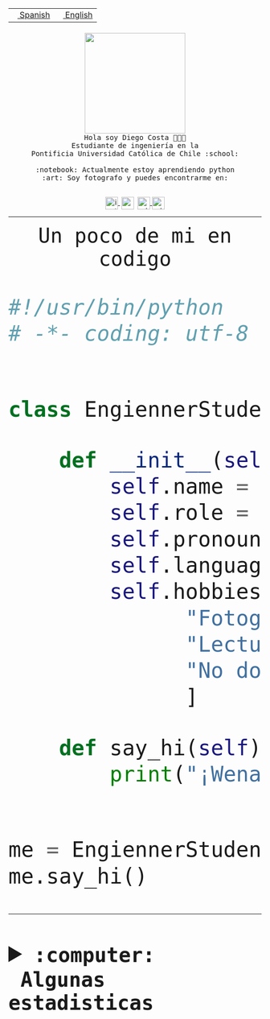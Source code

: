 <table border="0"  align="right">
 <tr><td><a href="README.md"><img src="https://upload.wikimedia.org/wikipedia/commons/thumb/8/89/Bandera_de_Espa%C3%B1a.svg/1200px-Bandera_de_Espa%C3%B1a.svg.png" height="10"> Spanish</a></td>
 <td><a href="README.en.md"><img src="https://upload.wikimedia.org/wikipedia/commons/a/a4/Flag_of_the_United_States.svg" height="10"> English</a></td></tr>
</table><br><br><br>


<p align="center">
  <img src="https://github.com/diegocostares/diegocostares/blob/main/Images/aaa2.gif?raw=true" height="200px" weight="200px">
  <br><samp>
    Hola soy Diego Costa 👨🏻‍💻<br>
    Estudiante de ingeniería en la <br>
    Pontificia Universidad Católica de Chile :school:<br>
  <br>
    :notebook: Actualmente estoy aprendiendo python <br>
    :art: Soy fotografo y puedes encontrarme en: <br>
  <br></samp>
  
</p>

<p align="center">
   <a href="https://instagram.com/diegocosta_no" target="blank">
    <img 
    align="center" src="https://cdn.jsdelivr.net/npm/simple-icons@3.0.1/icons/instagram.svg" alt="instagram" height="25px" width="25px" />
  </a>
  <a style="border: 3px solid; color: white;"href="https://t.me/diegocosta_no" target="blank">
  <img
  align="center" alt="Telegram" width="25px" src="https://icons-for-free.com/iconfiles/png/512/Telegram-1324888767380505522.png" />
</a>
<a href="https://api.whatsapp.com/send?phone=56971897835&text=Hola!" target="blank">
  <img
  align="center" alt="wtsp" width="25px" src="https://img.icons8.com/pastel-glyph/2x/whatsapp--v2.png" />
</a>
<a href="https://www.linkedin.com/in/diego-costa-786249213/" target="blank">
  <img
  align="center" alt="wtsp" width="25px" src="https://img.icons8.com/metro/452/linkedin.png" />
</a>

  </a>
</p>

---


<p align="center"><font size="25"><samp>Un poco de mi en codigo</samp></front></p>


```python
#!/usr/bin/python
# -*- coding: utf-8 -*-


class EngiennerStudent:

    def __init__(self):
        self.name = "Diego Costa"
        self.role = "Estudiante"
        self.pronouns = "he/him"
        self.language_spoken = ["es_CL", "en_US"]
        self.hobbies = [
              "Fotografia",
              "Lectura",
              "No dormir",
              ]

    def say_hi(self):
        print("¡Wena mundo!")


me = EngiennerStudent()
me.say_hi()
```
---
<details>
  <summary><b><samp>:computer: &nbsp;Algunas estadisticas</samp></b></summary>
  <br/></p>

<!--START_SECTION:waka-->
![Code Time](http://img.shields.io/badge/Code%20Time-829%20hrs%2034%20mins-blue)

**Soy nocturno 🦉** 

```text
🌞 Mañana                 9 commits           ░░░░░░░░░░░░░░░░░░░░░░░░░   00.39 % 
🌆 Día                    705 commits         ████████░░░░░░░░░░░░░░░░░   30.22 % 
🌃 Tarde                  1027 commits        ███████████░░░░░░░░░░░░░░   44.02 % 
🌙 Noche                  592 commits         ██████░░░░░░░░░░░░░░░░░░░   25.38 % 
```
📅 **Soy más productivo los Martes** 

```text
Lunes                    365 commits         ████░░░░░░░░░░░░░░░░░░░░░   15.65 % 
Martes                   454 commits         █████░░░░░░░░░░░░░░░░░░░░   19.46 % 
Miércoles                305 commits         ███░░░░░░░░░░░░░░░░░░░░░░   13.07 % 
Jueves                   290 commits         ███░░░░░░░░░░░░░░░░░░░░░░   12.43 % 
Viernes                  374 commits         ████░░░░░░░░░░░░░░░░░░░░░   16.03 % 
Sábado                   206 commits         ██░░░░░░░░░░░░░░░░░░░░░░░   08.83 % 
Domingo                  339 commits         ████░░░░░░░░░░░░░░░░░░░░░   14.53 % 
```


📊 **Esta semana me dediqué a** 

```text
🐱‍💻 Proyectos: 
2023-1-S4-Grupo2-Backend 13 hrs 20 mins      ██████████░░░░░░░░░░░░░░░   39.89 % 
2023-1-S4-Grupo2-Scraper 8 hrs 30 mins       ██████░░░░░░░░░░░░░░░░░░░   25.45 % 
2023-1-S4-scraper        3 hrs 56 mins       ███░░░░░░░░░░░░░░░░░░░░░░   11.78 % 
Arqui-31                 2 hrs 41 mins       ██░░░░░░░░░░░░░░░░░░░░░░░   08.04 % 
private-test             1 hr 52 mins        █░░░░░░░░░░░░░░░░░░░░░░░░   05.60 % 
```


 Last Updated on 24/04/2023 14:18:21 UTC
<!--END_SECTION:waka-->
  
  

<p align="center"> <img src="https://github-readme-stats.vercel.app/api?username=diegocostares&show_icons=true&theme=ayu-mirage" alt="abhisheknaiidu" /></p>
 
</details>

